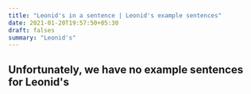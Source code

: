 ```yaml
---
title: "Leonid's in a sentence | Leonid's example sentences"
date: 2021-01-20T19:57:50+05:30
draft: falses
summary: "Leonid's"
---
```

## Unfortunately, we have no example sentences for Leonid's                 
